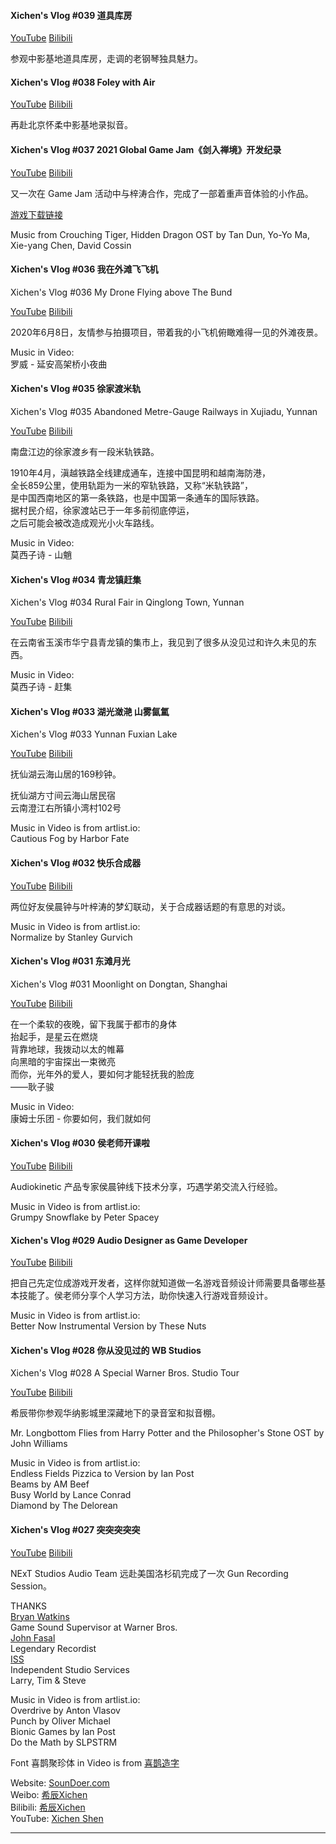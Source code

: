 
#### Xichen's Vlog #039 道具库房

[YouTube](https://www.youtube.com/watch?v=1pO5mkMhckw)
[Bilibili](https://www.bilibili.com/video/BV1Zq4y1T72y)

参观中影基地道具库房，走调的老钢琴独具魅力。

#### Xichen's Vlog #038 Foley with Air

[YouTube](https://www.youtube.com/watch?v=1tl_UAWcMfc)
[Bilibili](https://www.bilibili.com/video/BV1bf4y1A72d)

再赴北京怀柔中影基地录拟音。

#### Xichen's Vlog #037 2021 Global Game Jam《剑入禅境》开发纪录

[YouTube](https://www.youtube.com/watch?v=tlYmEOBl11g)
[Bilibili](https://www.bilibili.com/video/BV16v411s7i6)

又一次在 Game Jam 活动中与梓涛合作，完成了一部着重声音体验的小作品。

[游戏下载链接](https://yezi.itch.io/sz)

Music from Crouching Tiger, Hidden Dragon OST by Tan Dun, Yo-Yo Ma, Xie-yang Chen, David Cossin

#### Xichen's Vlog #036 我在外滩飞飞机

Xichen's Vlog #036 My Drone Flying above The Bund

[YouTube](https://www.youtube.com/watch?v=AzDUX9r7Ejc)
[Bilibili](https://www.bilibili.com/video/BV1oK4y1j72V)

2020年6月8日，友情参与拍摄项目，带着我的小飞机俯瞰难得一见的外滩夜景。

Music in Video:  
罗威 - 延安高架桥小夜曲

#### Xichen's Vlog #035 徐家渡米轨

Xichen's Vlog #035 Abandoned Metre-Gauge Railways in Xujiadu, Yunnan

[YouTube](https://www.youtube.com/watch?v=PaYudIfVo1I)
[Bilibili](https://www.bilibili.com/video/bv1iK4y1h7Sa)

南盘江边的徐家渡乡有一段米轨铁路。

1910年4月，滇越铁路全线建成通车，连接中国昆明和越南海防港，  
全长859公里，使用轨距为一米的窄轨铁路，又称“米轨铁路”，  
是中国西南地区的第一条铁路，也是中国第一条通车的国际铁路。  
据村民介绍，徐家渡站已于一年多前彻底停运，  
之后可能会被改造成观光小火车路线。

Music in Video:  
莫西子诗 - 山魈

#### Xichen's Vlog #034 青龙镇赶集

Xichen's Vlog #034 Rural Fair in Qinglong Town, Yunnan

[YouTube](https://www.youtube.com/watch?v=xkdf7FnKPpI)
[Bilibili](https://www.bilibili.com/video/BV145411j7KE)

在云南省玉溪市华宁县青龙镇的集市上，我见到了很多从没见过和许久未见的东西。

Music in Video:  
莫西子诗 - 赶集

#### Xichen's Vlog #033 湖光潋滟 山雾氤氲

Xichen's Vlog #033 Yunnan Fuxian Lake

[YouTube](https://www.youtube.com/watch?v=fUuDUrfdj1Y)
[Bilibili](https://www.bilibili.com/video/BV1HK4y1h7F5)

抚仙湖云海山居的169秒钟。

抚仙湖方寸间云海山居民宿  
云南澄江右所镇小湾村102号

Music in Video is from artlist.io:  
Cautious Fog by Harbor Fate

#### Xichen's Vlog #032 快乐合成器

[YouTube](https://www.youtube.com/watch?v=ov-9Wer4KCc)
[Bilibili](https://www.bilibili.com/video/BV16h411X7u7)

两位好友侯晨钟与叶梓涛的梦幻联动，关于合成器话题的有意思的对谈。

Music in Video is from artlist.io:  
Normalize by Stanley Gurvich

#### Xichen's Vlog #031 东滩月光

Xichen's Vlog #031 Moonlight on Dongtan, Shanghai

[YouTube](https://www.youtube.com/watch?v=6liCwO19ZFY)
[Bilibili](https://www.bilibili.com/video/BV1Qa4y1L7TC)

在一个柔软的夜晚，留下我属于都市的身体  
抬起手，是星云在燃烧  
背靠地球，我拨动以太的帷幕  
向黑暗的宇宙探出一束微亮  
而你，光年外的爱人，要如何才能轻抚我的脸庞  
——耿子骏

Music in Video:  
康姆士乐团 - 你要如何，我们就如何

#### Xichen's Vlog #030 侯老师开课啦

[YouTube](https://www.youtube.com/watch?v=ufFtdt9wKek)
[Bilibili](https://www.bilibili.com/video/bv1DT4y1j7qJ)

Audiokinetic 产品专家侯晨钟线下技术分享，巧遇学弟交流入行经验。

Music in Video is from artlist.io:  
Grumpy Snowflake by Peter Spacey

#### Xichen's Vlog #029 Audio Designer as Game Developer

[YouTube](https://www.youtube.com/watch?v=WIe9NFA_ZRA)
[Bilibili](https://www.bilibili.com/video/BV1Za4y1i7Rd)

把自己先定位成游戏开发者，这样你就知道做一名游戏音频设计师需要具备哪些基本技能了。侯老师分享个人学习方法，助你快速入行游戏音频设计。

Music in Video is from artlist.io:  
Better Now Instrumental Version by These Nuts

#### Xichen's Vlog #028 你从没见过的 WB Studios

Xichen's Vlog #028 A Special Warner Bros. Studio Tour

[YouTube](https://www.youtube.com/watch?v=PRqeI3vFDo0)
[Bilibili](https://www.bilibili.com/video/BV1P54y1R73e)

希辰带你参观华纳影城里深藏地下的录音室和拟音棚。

Mr. Longbottom Flies from Harry Potter and the Philosopher's Stone OST by John Williams  

Music in Video is from artlist.io:  
Endless Fields Pizzica to Version by Ian Post  
Beams by AM Beef  
Busy World by Lance Conrad  
Diamond by The Delorean

#### Xichen's Vlog #027 突突突突突

[YouTube](https://www.youtube.com/watch?v=P0d5BbLGoxA)
[Bilibili](https://www.bilibili.com/video/av93662654)

NExT Studios Audio Team 远赴美国洛杉矶完成了一次 Gun Recording Session。

THANKS  
[Bryan Watkins](https://www.imdb.com/name/nm0914265)  
Game Sound Supervisor at Warner Bros.  
[John Fasal](https://www.imdb.com/name/nm0268635)  
Legendary Recordist  
[ISS](https://issprops.com)  
Independent Studio Services  
Larry, Tim & Steve

Music in Video is from artlist.io:  
Overdrive by Anton Vlasov  
Punch by Oliver Michael  
Bionic Games by Ian Post  
Do the Math by SLPSTRM





Font 喜鹊聚珍体 in Video is from [喜鹊造字](https://www.luckytype.com)

Website: [SounDoer.com](https://soundoer.com)  
Weibo: [希辰Xichen](https://weibo.com/soundoer)  
Bilibili: [希辰Xichen](https://space.bilibili.com/157914767)  
YouTube: [Xichen Shen](https://www.youtube.com/channel/UCyItXwxXhDPpbD60-4EYhvw)

---